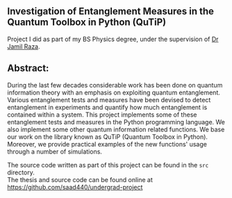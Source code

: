 ## Investigation of Entanglement Measures in the Quantum Toolbox in Python (QuTiP)
Project I did as part of my BS Physics degree, under the supervision of [Dr Jamil Raza](https://github.com/JimRaza).

## Abstract:
During the last few decades considerable work has been done on quantum information theory with an emphasis on exploiting quantum entanglement. Various entanglement tests and measures have been devised to detect entanglement in experiments and quantify how much entanglement is contained within a system. This project implements some of these entanglement tests and measures in the Python programming language. We also implement some other quantum information related functions. We base our work on the library known as QuTiP (Quantum Toolbox in Python). Moreover, we provide practical examples of the new functions' usage through a number of simulations.  

The source code written as part of this project can be found in the `src` directory.  
The thesis and source code can be found online at  
https://github.com/saad440/undergrad-project  

